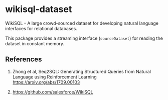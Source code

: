 # wikisql-dataset

WikiSQL - A large crowd-sourced dataset for developing natural language interfaces for relational databases.

This package provides a streaming interface (`sourceDataset`) for reading the dataset in constant memory.

## References

  1. Zhong et al, Seq2SQL: Generating Structured Queries from Natural Language using Reinforcement Learning https://arxiv.org/abs/1709.00103

  2. https://github.com/salesforce/WikiSQL
